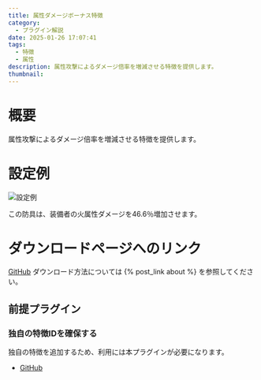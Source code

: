 ```yaml
---
title: 属性ダメージボーナス特徴
category:
  - プラグイン解説
date: 2025-01-26 17:07:41
tags:
  - 特徴
  - 属性
description: 属性攻撃によるダメージ倍率を増減させる特徴を提供します。
thumbnail:
---
```


# 概要

属性攻撃によるダメージ倍率を増減させる特徴を提供します。

# 設定例

![設定例](setting.png "設定例")

この防具は、装備者の火属性ダメージを46.6％増加させます。

# ダウンロードページへのリンク

[GitHub](https://github.com/elleonard/DarkPlasma-MZ-Plugins/blob/release/DarkPlasma_ElementDamageBonusTrait.js)
ダウンロード方法については {% post_link about %} を参照してください。

## 前提プラグイン

### 独自の特徴IDを確保する

独自の特徴を追加するため、利用には本プラグインが必要になります。

- [GitHub](https://github.com/elleonard/DarkPlasma-MZ-Plugins/blob/release/DarkPlasma_AllocateUniqueTraitId.js)
